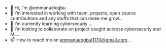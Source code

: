 - 👋 Hi, I’m @emmanuelogbu
- 👀 I’m interested in working with team, projects, open source contributions and any stuffs that can make me grow...
- 🌱 I’m currently learning cybersecuriy ...
- 💞️ I’m looking to collaborate on project caught accross cybersecuriy and ML...
- 📫 How to reach me on emmanueogbul1170@gmail.com...

<!---
emmanuelogbu/emmanuelogbu is a ✨ special ✨ repository because its `README.md` (this file) appears on your GitHub profile.
You can click the Preview link to take a look at your changes.
--->
